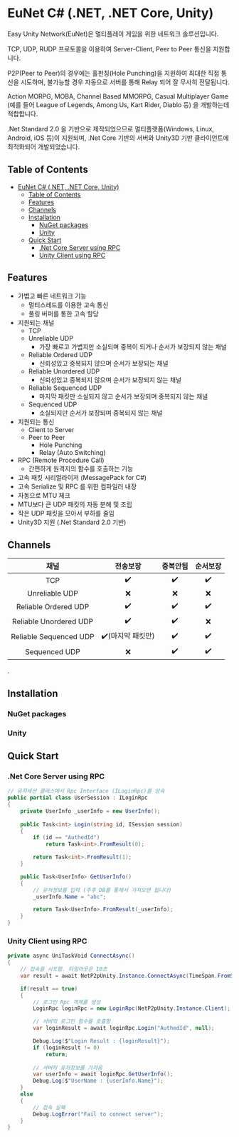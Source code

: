 # EuNet C# (.NET, .NET Core, Unity)

Easy Unity Network(EuNet)은 멀티플레이 게임을 위한 네트워크 솔루션입니다.

TCP, UDP, RUDP 프로토콜을 이용하여 Server-Client, Peer to Peer 통신을 지원합니다.

P2P(Peer to Peer)의 경우에는 홀펀칭(Hole Punching)을 지원하여 최대한 직접 통신을 시도하며, 불가능할 경우 자동으로 서버를 통해 Relay 되어 잘 무사히 전달됩니다.

Action MORPG, MOBA, Channel Based MMORPG, Casual Multiplayer Game (예를 들어 League of Legends, Among Us, Kart Rider, Diablo 등) 을 개발하는데 적합합니다.

.Net Standard 2.0 을 기반으로 제작되었으므로 멀티플랫폼(Windows, Linux, Android, iOS 등)이 지원되며, .Net Core 기반의 서버와 Unity3D 기반 클라이언트에 최적화되어 개발되었습니다.

## Table of Contents

- [EuNet C# (.NET, .NET Core, Unity)](#eunet-c-net-net-core-unity)
  - [Table of Contents](#table-of-contents)
  - [Features](#features)
  - [Channels](#channels)
  - [Installation](#installation)
    - [NuGet packages](#nuget-packages)
    - [Unity](#unity)
  - [Quick Start](#quick-start)
    - [.Net Core Server using RPC](#net-core-server-using-rpc)
    - [Unity Client using RPC](#unity-client-using-rpc)

## Features
  
* 가볍고 빠른 네트워크 기능
  * 멀티스레드를 이용한 고속 통신
  * 풀링 버퍼를 통한 고속 할당
* 지원되는 채널
  * TCP
  * Unreliable UDP
    * 가장 빠르고 가볍지만 소실되며 중복이 되거나 순서가 보장되지 않는  채널
  * Reliable Ordered UDP
    * 신뢰성있고 중복되지 않으며 순서가 보장되는 채널
  * Reliable Unordered UDP
    * 신뢰성있고 중복되지 않으며 순서가 보장되지 않는 채널
  * Reliable Sequenced UDP
    * 마지막 패킷만 소실되지 않고 순서가 보장되며 중복되지 않는 채널
  * Sequenced UDP
    * 소실되지만 순서가 보장되며 중복되지 않는 채널
* 지원되는 통신
  * Client to Server
  * Peer to Peer
    * Hole Punching
    * Relay (Auto Switching)
* RPC (Remote Procedure Call)
  * 간편하게 원격지의 함수를 호출하는 기능 
* 고속 패킷 시리얼라이저 (MessagePack for C#)
* 고속 Serialize 및 RPC 를 위한 컴파일러 내장
* 자동으로 MTU 체크
* MTU보다 큰 UDP 패킷의 자동 분해 및 조립
* 작은 UDP 패킷을 모아서 부하를 줄임
* Unity3D 지원 (.Net Standard 2.0 기반)

## Channels

|          채널          |             전송보장              |      중복안됨      |      순서보장      |
| :--------------------: | :-------------------------------: | :----------------: | :----------------: |
|          TCP           |        :heavy_check_mark:         | :heavy_check_mark: | :heavy_check_mark: |
|     Unreliable UDP     |                :x:                |        :x:         |        :x:         |
|  Reliable Ordered UDP  |        :heavy_check_mark:         | :heavy_check_mark: | :heavy_check_mark: |
| Reliable Unordered UDP |        :heavy_check_mark:         | :heavy_check_mark: |        :x:         |
| Reliable Sequenced UDP | :heavy_check_mark:(마지막 패킷만) | :heavy_check_mark: | :heavy_check_mark: |
|     Sequenced UDP      |                :x:                | :heavy_check_mark: | :heavy_check_mark: |

.

## Installation

### NuGet packages

### Unity

## Quick Start

### .Net Core Server using RPC
```csharp
// 유저세션 클래스에서 Rpc Interface (ILoginRpc)를 상속
public partial class UserSession : ILoginRpc
{
    private UserInfo _userInfo = new UserInfo();
    
    public Task<int> Login(string id, ISession session)
    {
        if (id == "AuthedId")
            return Task<int>.FromResult(0);

        return Task<int>.FromResult(1);
    }

    public Task<UserInfo> GetUserInfo()
    {
        // 유저정보를 입력 (추후 DB를 통해서 가져오면 됩니다)
        _userInfo.Name = "abc";

        return Task<UserInfo>.FromResult(_userInfo);
    }
}
```

### Unity Client using RPC
```csharp
private async UniTaskVoid ConnectAsync()
{
    // 접속을 시도함. 타임아웃은 10초
    var result = await NetP2pUnity.Instance.ConnectAsync(TimeSpan.FromSeconds(10));

    if(result == true)
    {
        // 로그인 Rpc 객체를 생성
        LoginRpc loginRpc = new LoginRpc(NetP2pUnity.Instance.Client);

        // 서버의 로그인 함수를 호출함
        var loginResult = await loginRpc.Login("AuthedId", null);

        Debug.Log($"Login Result : {loginResult}");
        if (loginResult != 0)
            return;
        
        // 서버의 유저정보를 가져옴
        var userInfo = await loginRpc.GetUserInfo();
        Debug.Log($"UserName : {userInfo.Name}");
    }
    else
    {
        // 접속 실패
        Debug.LogError("Fail to connect server");
    }
}
```
